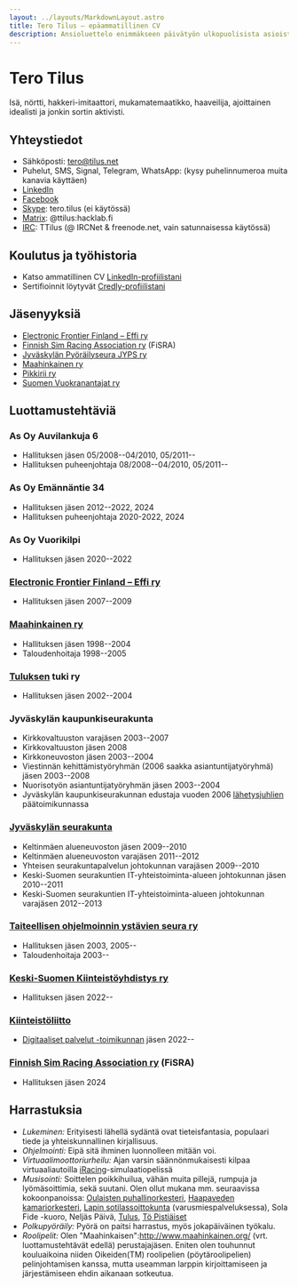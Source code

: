 ```yaml
---
layout: ../layouts/MarkdownLayout.astro
title: Tero Tilus – epäammatillinen CV
description: Ansioluettelo enimmäkseen päivätyön ulkopuolisista asioista
---
```


# Tero Tilus

Isä, nörtti, hakkeri-imitaattori, mukamatemaatikko, haaveilija, ajoittainen idealisti ja jonkin sortin aktivisti.

## Yhteystiedot

 * Sähköposti: [tero@tilus.net](mailto:tero@tilus.net)
 * Puhelut, SMS, Signal, Telegram, WhatsApp: (kysy puhelinnumeroa muita kanavia käyttäen)
 * [LinkedIn](http://www.linkedin.com/in/terotilus)
 * [Facebook](https://www.facebook.com/tero.tilus)
 * [Skype](http://www.skype.com/): tero.tilus (ei käytössä)
 * [Matrix](https://matrix.org/): @ttilus:hacklab.fi</dd>
 * [IRC](http://fi.wikipedia.org/wiki/IRC): TTilus (@ IRCNet & freenode.net, vain satunnaisessa käytössä)

## Koulutus ja työhistoria

 * Katso ammatillinen CV [LinkedIn-profiilistani](http://www.linkedin.com/in/terotilus)
 * Sertifioinnit löytyvät [Credly-profiilistani](https://www.credly.com/users/tero-tilus)

## Jäsenyyksiä

 * [Electronic Frontier Finland – Effi ry](http://www.effi.org/)
 * [Finnish Sim Racing Association ry](https://simracing.fi/fisra) (FiSRA)
 * [Jyväskylän Pyöräilyseura JYPS ry](http://jyps.info/)
 * [Maahinkainen ry](http://www.maahinkainen.org/)
 * [Pikkirii ry](https://www.pikkirii.net/ry)
 * [Suomen Vuokranantajat ry](https://vuokranantajat.fi/)

## Luottamustehtäviä

### As Oy Auvilankuja 6

 * Hallituksen jäsen 05/2008--04/2010, 05/2011--
 * Hallituksen puheenjohtaja 08/2008--04/2010, 05/2011--

### As Oy Emännäntie 34

 * Hallituksen jäsen 2012--2022, 2024
 * Hallituksen puheenjohtaja 2020-2022, 2024

### As Oy Vuorikilpi

 * Hallituksen jäsen 2020--2022

### [Electronic Frontier Finland – Effi ry](http://www.effi.org/)

 * Hallituksen jäsen 2007--2009

### [Maahinkainen ry](http://www.maahinkainen.org/)

 * Hallituksen jäsen 1998--2004
 * Taloudenhoitaja 1998--2005

### [Tuluksen](http://www.tulus.org/) tuki ry

 * Hallituksen jäsen 2002--2004

### Jyväskylän kaupunkiseurakunta

 * Kirkkovaltuuston varajäsen 2003--2007
 * Kirkkovaltuuston jäsen 2008
 * Kirkkoneuvoston jäsen 2003--2004
 * Viestinnän kehittämistyöryhmän (2006 saakka asiantuntijatyöryhmä) jäsen 2003--2008
 * Nuorisotyön asiantuntijatyöryhmän jäsen 2003--2004
 * Jyväskylän kaupunkiseurakunnan edustaja vuoden 2006 [lähetysjuhlien](http://www.lahetysjuhlat.fi/) päätoimikunnassa

### [Jyväskylän seurakunta](http://www.jyvaskylanseurakunta.fi/)

 * Keltinmäen alueneuvoston jäsen 2009--2010
 * Keltinmäen alueneuvoston varajäsen 2011--2012
 * Yhteisen seurakuntapalvelun johtokunnan varajäsen 2009--2010
 * Keski-Suomen seurakuntien IT-yhteistoiminta-alueen johtokunnan jäsen 2010--2011
 * Keski-Suomen seurakuntien IT-yhteistoiminta-alueen johtokunnan varajäsen 2012--2013

### [Taiteellisen ohjelmoinnin ystävien seura ry](https://web.archive.org/web/20081121040831/http://www.toys-ry.org/)

 * Hallituksen jäsen 2003, 2005--
 * Taloudenhoitaja 2003--

### [Keski-Suomen Kiinteistöyhdistys ry](https://keski-suomi.kiinteistoliitto.fi/)

 * Hallituksen jäsen 2022--

### [Kiinteistöliitto](https://www.kiinteistoliitto.fi/)

 * [Digitaaliset palvelut -toimikunnan](https://www.kiinteistoliitto.fi/kiinteistoliitto/organisaatio/toimikunnat/digitaalisetpalvelut-toimikunta/) jäsen 2022--

### [Finnish Sim Racing Association ry](https://simracing.fi/fisra) (FiSRA)

 * Hallituksen jäsen 2024

## Harrastuksia

 * *Lukeminen:* Erityisesti lähellä sydäntä ovat tieteisfantasia, populaari tiede ja yhteiskunnallinen kirjallisuus.
 * *Ohjelmointi:* Eipä sitä ihminen luonnolleen mitään voi.
 * *Virtuaalimoottoriurheilu:* Ajan varsin säännönmukaisesti kilpaa virtuaaliautoilla [iRacing](https://www.iracing.com/)-simulaatiopelissä
 * *Musisointi:* Soittelen poikkihuilua, vähän muita pillejä, rumpuja ja lyömäsoittimia, sekä suutani. Olen ollut mukana mm. seuraavissa kokoonpanoissa: [Oulaisten puhallinorkesteri](http://www.spolli.com/node/157), [Haapaveden kamariorkesteri](http://www.hakonet.fi/), [Lapin sotilassoittokunta](https://sotilasmusiikki.fi/lapin-sotilassoittokunta) (varusmiespalveluksessa), Sola Fide -kuoro, Neljäs Päivä, [Tulus](http://www.tulus.org/), [Tö Pistiäiset](https://soundcloud.com/t-pisti-iset)
 * *Polkupyöräily:* Pyörä on paitsi harrastus, myös jokapäiväinen työkalu.
 * *Roolipelit:* Olen "Maahinkaisen":http://www.maahinkainen.org/ (vrt. luottamustehtävät edellä) perustajajäsen. Eniten olen touhunnut kouluaikoina niiden Oikeiden(TM) roolipelien (pöytäroolipelien) pelinjohtamisen kanssa, mutta useamman larppin kirjoittamiseen ja järjestämiseen ehdin aikanaan sotkeutua.
